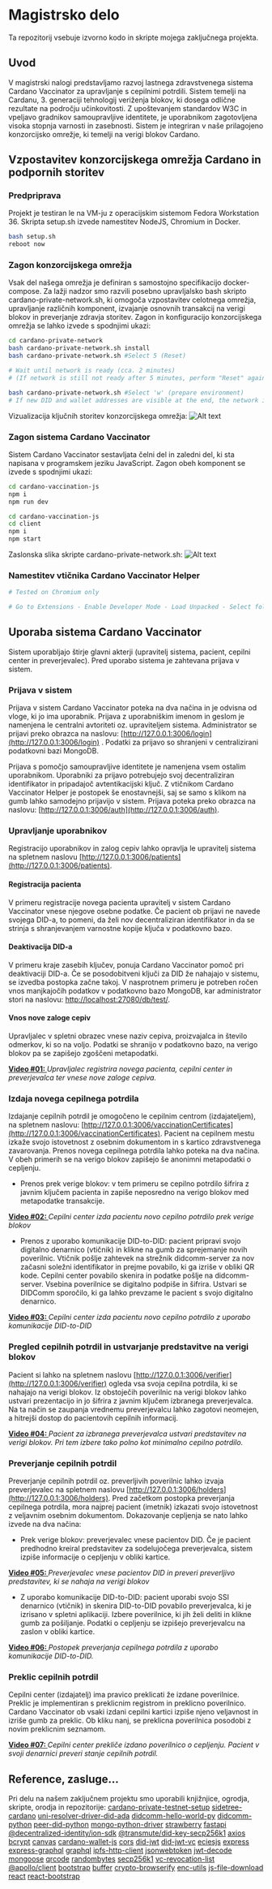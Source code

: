 # Magistrsko delo
Ta repozitorij vsebuje izvorno kodo in skripte mojega zaključnega projekta.

## Uvod
V magistrski nalogi predstavljamo razvoj lastnega zdravstvenega sistema Cardano Vaccinator za upravljanje s cepilnimi potrdili. Sistem temelji na Cardanu, 3. generaciji tehnologij veriženja blokov, ki dosega odlične rezultate na področju učinkovitosti. Z upoštevanjem standardov W3C in vpeljavo gradnikov samoupravljive identitete, je uporabnikom zagotovljena visoka stopnja varnosti in zasebnosti. Sistem je integriran v naše prilagojeno konzorcijsko omrežje, ki temelji na verigi blokov Cardano. 

## Vzpostavitev konzorcijskega omrežja Cardano in podpornih storitev
### Predpriprava
Projekt je testiran le na VM-ju z operacijskim sistemom Fedora Workstation 36. Skripta setup.sh izvede namestitev NodeJS, Chromium in Docker.
```bash
bash setup.sh
reboot now
```

### Zagon konzorcijskega omrežja
Vsak del našega omrežja je definiran s samostojno specifikacijo docker-compose. Za lažji nadzor smo razvili posebno upravljalsko bash skripto cardano-private-network.sh, ki omogoča vzpostavitev celotnega omrežja, upravljanje različnih komponent, izvajanje osnovnih transakcij na verigi blokov in preverjanje zdravja storitev. Zagon in konfiguracijo konzorcijskega omrežja se lahko izvede s spodnjimi ukazi:
```bash
cd cardano-private-network
bash cardano-private-network.sh install
bash cardano-private-network.sh #Select 5 (Reset)

# Wait until network is ready (cca. 2 minutes)
# (If network is still not ready after 5 minutes, perform "Reset" again...)

bash cardano-private-network.sh #Select 'w' (prepare environment)
# If new DID and wallet addresses are visible at the end, the network is successfully prepared.
```

Vizualizacija ključnih storitev konzorcijskega omrežja:
![Alt text](/screenshots/layout.jpg?raw=true "Vizualizacija z uporabo orodja docker-compose-viz")

### Zagon sistema Cardano Vaccinator
Sistem Cardano Vaccinator sestavljata čelni del in zaledni del, ki sta napisana v programskem jeziku JavaScript. Zagon obeh komponent se izvede s spodnjimi ukazi:
```bash
cd cardano-vaccination-js
npm i
npm run dev

cd cardano-vaccination-js
cd client
npm i
npm start
```

Zaslonska slika skripte cardano-private-network.sh:
![Alt text](/screenshots/script.jpg?raw=true "Zaslonska slika skripte")

### Namestitev vtičnika Cardano Vaccinator Helper
```bash
# Tested on Chromium only

# Go to Extensions - Enable Developer Mode - Load Unpacked - Select folder cardano-vaccinator-extension
```

## Uporaba sistema Cardano Vaccinator
Sistem uporabljajo štirje glavni akterji (upravitelj sistema, pacient, cepilni center in preverjevalec). Pred uporabo sistema je zahtevana prijava v sistem.

### Prijava v sistem
Prijava v sistem Cardano Vaccinator poteka na dva načina in je odvisna od vloge, ki jo ima uporabnik.
Prijava z uporabniškim imenom in geslom je namenjena le centralni avtoriteti oz. upraviteljem sistema. Administrator se prijavi preko obrazca na naslovu: [http://127.0.0.1:3006/login](http://127.0.0.1:3006/login) . Podatki za prijavo so shranjeni v centralizirani podatkovni bazi MongoDB.

Prijava s pomočjo samoupravljive identitete je namenjena vsem ostalim uporabnikom. Uporabniki za prijavo potrebujejo svoj decentraliziran identifikator in pripadajoč avtentikacijski ključ. Z vtičnikom Cardano Vaccinator Helper je postopek še enostavnejši, saj se samo s klikom na gumb lahko samodejno prijavijo v sistem. Prijava poteka preko obrazca na naslovu: [http://127.0.0.1:3006/auth](http://127.0.0.1:3006/auth).

### Upravljanje uporabnikov
Registracijo uporabnikov in zalog cepiv lahko opravlja le upravitelj sistema na spletnem naslovu [http://127.0.0.1:3006/patients](http://127.0.0.1:3006/patients). 
#### Registracija pacienta
V primeru registracije novega pacienta upravitelj v sistem Cardano Vaccinator vnese njegove osebne podatke. Če pacient ob prijavi ne navede svojega DID-a, to pomeni, da želi nov decentraliziran identifikator in da se strinja s shranjevanjem varnostne kopije ključa v podatkovno bazo.

#### Deaktivacija DID-a
V primeru kraje zasebih ključev, ponuja Cardano Vaccinator pomoč pri deaktivaciji DID-a. Če se posodobitveni ključi za DID že nahajajo v sistemu, se izvedba postopka začne takoj. V nasprotnem primeru je potreben ročen vnos manjkajočih podatkov v podatkovno bazo MongoDB, kar administrator stori na naslovu: [http://localhost:27080/db/test/](http://localhost:27080/db/test/). 

#### Vnos nove zaloge cepiv
Upravljalec v spletni obrazec vnese naziv cepiva, proizvajalca in število odmerkov, ki so na voljo. Podatki se shranijo v podatkovno bazo, na verigo blokov pa se zapišejo zgoščeni metapodatki.

[<b>Video #01: </b>](https://youtu.be/33nE3TFjTbo)<i>Upravljalec registrira novega pacienta, cepilni center in preverjevalca ter vnese nove zaloge cepiva.</i>

### Izdaja novega cepilnega potrdila
Izdajanje cepilnih potrdil je omogočeno le cepilnim centrom (izdajateljem), na spletnem naslovu: [http://127.0.0.1:3006/vaccinationCertificates](http://127.0.0.1:3006/vaccinationCertificates). Pacient na cepilnem mestu izkaže svojo istovetnost z osebnim dokumentom in s kartico zdravstvenega zavarovanja. Prenos novega cepilnega potrdila lahko poteka na dva načina. V obeh primerih se na verigo blokov zapišejo še anonimni metapodatki o cepljenju.

- Prenos prek verige blokov: v tem primeru se cepilno potrdilo šifrira z javnim ključem pacienta in zapiše neposredno na verigo blokov med metapodatke transakcije.

[<b>Video #02: </b>](https://youtu.be/sWWqGqD-4qc)<i>Cepilni center izda pacientu novo cepilno potrdilo prek verige blokov</i>

- Prenos z uporabo komunikacije DID-to-DID: pacient pripravi svojo digitalno denarnico (vtičnik) in klikne na gumb za sprejemanje novih poverilnic. Vtičnik pošlje zahtevek na strežnik didcomm-server za nov začasni soležni identifikator in prejme povabilo, ki ga izriše v obliki QR kode. Cepilni center povabilo skenira in podatke pošlje na didcomm-server. Vsebina poverilnice se digitalno podpiše in šifrira. Ustvari se DIDComm sporočilo, ki ga lahko prevzame le pacient s svojo digitalno denarnico.

[<b>Video #03: </b>](https://youtu.be/BhusqFGQKXw)<i>Cepilni center izda pacientu novo cepilno potrdilo z uporabo komunikacije DID-to-DID</i>

### Pregled cepilnih potrdil in ustvarjanje predstavitve na verigi blokov
Pacient si lahko na spletnem naslovu [http://127.0.0.1:3006/verifier](http://127.0.0.1:3006/verifier) ogleda vsa svoja cepilna potrdila, ki se nahajajo na verigi blokov. Iz obstoječih poverilnic na verigi blokov lahko ustvari prezentacijo in jo šifrira z javnim ključem izbranega preverjevalca. Na ta način se zaupanja vrednemu preverjevalcu lahko zagotovi neomejen, a hitrejši dostop do pacientovih cepilnih informacij. 

[<b>Video #04: </b>](https://youtu.be/xUoh_h2byOk)<i>Pacient za izbranega preverjevalca ustvari predstavitev na verigi blokov. Pri tem izbere tako polno kot minimalno cepilno potrdilo.</i>

### Preverjanje cepilnih potrdil
Preverjanje cepilnih potrdil oz. preverljivih poverilnic lahko izvaja preverjevalec na spletnem naslovu [http://127.0.0.1:3006/holders](http://127.0.0.1:3006/holders). Pred začetkom postopka preverjanja cepilnega potrdila, mora najprej pacient (imetnik) izkazati svojo istovetnost z veljavnim osebnim dokumentom. Dokazovanje cepljenja se nato lahko izvede na dva načina:

- Prek verige blokov: preverjevalec vnese pacientov DID. Če je pacient predhodno kreiral predstavitev za sodelujočega preverjevalca, sistem izpiše informacije o cepljenju v obliki kartice.

[<b>Video #05: </b>](https://youtu.be/uk8OeCVxe9Y)<i>Preverjevalec vnese pacientov DID in preveri preverljivo predstavitev, ki se nahaja na verigi blokov</i>

- Z uporabo komunikacije DID-to-DID: pacient uporabi svojo SSI denarnico (vtičnik) in skenira DID-to-DID povabilo preverjevalca, ki je izrisano v spletni aplikaciji. Izbere poverilnice, ki jih želi deliti in klikne gumb za pošiljanje. Podatki o cepljenju se izpišejo preverjevalcu na zaslon v obliki kartice.

[<b>Video #06: </b>](https://youtu.be/tWSlnYy1eB0)<i>Postopek preverjanja cepilnega potrdila z uporabo komunikacije DID-to-DID.</i>

### Preklic cepilnih potrdil
Cepilni center (izdajatelj) ima pravico preklicati že izdane poverilnice. Preklic je implementiran s preklicnim registrom in preklicno poverilnico. Cardano Vaccinator ob vsaki izdani cepilni kartici izpiše njeno veljavnost in izriše gumb za preklic. Ob kliku nanj, se preklicna poverilnica posodobi z novim preklicnim seznamom.

[<b>Video #07: </b>](https://youtu.be/lVeNObFkZP0)<i>Cepilni center prekliče izdano poverilnico o cepljenju. Pacient v svoji denarnici preveri stanje cepilnih potrdil.</i>

## Reference, zasluge...
Pri delu na našem zaključnem projektu smo uporabili knjižnjice, ogrodja, skripte, orodja in repozitorije:
[cardano-private-testnet-setup](https://github.com/woofpool/cardano-private-testnet-setup)
[sidetree-cardano](https://github.com/rodolfomiranda/sidetree-cardano)
[uni-resolver-driver-did-ada](https://github.com/rodolfomiranda/uni-resolver-driver-did-ada)
[didcomm-hello-world-py](https://github.com/rodolfomiranda/didcomm-hello-world-py)
[didcomm-python](https://github.com/sicpa-dlab/didcomm-python)
[peer-did-python](https://github.com/sicpa-dlab/peer-did-python)
[mongo-python-driver](https://github.com/mongodb/mongo-python-driver)
[strawberry](https://github.com/strawberry-graphql/strawberry)
[fastapi](https://github.com/tiangolo/fastapi)
[@decentralized-identity/ion-sdk](https://www.npmjs.com/package/@decentralized-identity/ion-sdk)
[@transmute/did-key-secp256k1](https://www.npmjs.com/package/@transmute/did-key-secp256k1)
[axios](https://www.npmjs.com/package/axios)
[bcrypt](https://www.npmjs.com/package/bcrypt)
[canvas](https://www.npmjs.com/package/canvas)
[cardano-wallet-js](https://www.npmjs.com/package/cardano-wallet-js)
[cors](https://www.npmjs.com/package/cors)
[did-jwt](https://www.npmjs.com/package/did-jwt)
[did-jwt-vc](https://www.npmjs.com/package/did-jwt-vc)
[eciesjs](https://www.npmjs.com/package/eciesjs)
[express](https://www.npmjs.com/package/express)
[express-graphql](https://www.npmjs.com/package/express-graphql)
[graphql](https://www.npmjs.com/package/graphql)
[ipfs-http-client](https://www.npmjs.com/package/ipfs-http-client)
[jsonwebtoken](https://www.npmjs.com/package/jsonwebtoken)
[jwt-decode](https://www.npmjs.com/package/jwt-decode)
[mongoose](https://www.npmjs.com/package/mongoose)
[qrcode](https://www.npmjs.com/package/qrcode)
[randombytes](https://www.npmjs.com/package/randombytes)
[secp256k1](https://www.npmjs.com/package/secp256k1)
[vc-revocation-list](https://www.npmjs.com/package/vc-revocation-list)
[@apollo/client](https://www.npmjs.com/package/@apollo/client)
[bootstrap](https://www.npmjs.com/package/bootstrap)
[buffer](https://www.npmjs.com/package/buffer)
[crypto-browserify](https://www.npmjs.com/package/crypto-browserify)
[enc-utils](https://www.npmjs.com/package/enc-utils)
[js-file-download](https://www.npmjs.com/package/js-file-download)
[react](https://www.npmjs.com/package/react)
[react-bootstrap](https://www.npmjs.com/package/react-bootstrap)
